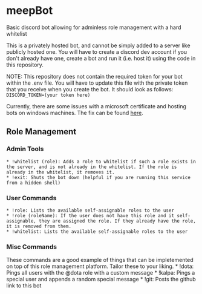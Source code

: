# meepBot
Basic discord bot allowing for adminless role management with a hard whitelist

This is a privately hosted bot, and cannot be simply added to a server like publicly hosted one. You will have to create a discord dev account 
if you don't already have one, create a bot and run it (i.e. host it) using the code in this repository.

NOTE: This repository does not contain the required token for your bot within the .env file. You will have to update this file with the private
token that you receive when you create the bot. It should look as follows:
`DISCORD_TOKEN=(your token here)`

Currently, there are some issues with a microsoft certificate and hosting bots on windows machines. The fix can be found [here](https://github.com/Rapptz/discord.py/issues/4159).

## Role Management

### Admin Tools
	* !whitelist (role): Adds a role to whitelist if such a role exists in the server, and is not already in the whitelist. If the role is already in the whitelist, it removes it.
	* !exit: Shuts the bot down (helpful if you are running this service from a hidden shell)
	
### User Commands 
	* !role: Lists the available self-assignable roles to the user
	* !role (roleName): If the user does not have this role and it self-assignable, they are assigned the role. If they already have the role, it is removed from them.
	* !whitelist: Lists the available self-assignable roles to the user

### Misc Commands
These commands are a good example of things that can be impletemented on top of this role management platform. Tailor these to your liking.
	* !dota: Pings all users with the @dota role with a custom message
	* !kalpa: Pings a special user and appends a random special message
	* !git: Posts the github link to this bot
